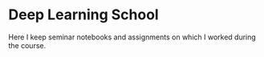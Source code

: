 # Deep Learning School

Here I keep seminar notebooks and assignments on which I worked during the course.

